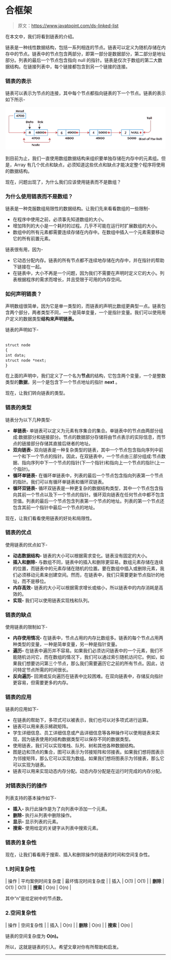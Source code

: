 # 合框架

> 原文：<https://www.javatpoint.com/ds-linked-list>

在本文中，我们将看到链表的介绍。

链表是一种线性数据结构，包括一系列相连的节点。链表可以定义为随机存储在内存中的节点。链表中的节点包含两部分，即第一部分是数据部分，第二部分是地址部分。列表的最后一个节点包含指向 null 的指针。链表是仅次于数组的第二大数据结构。在链接列表中，每个链接都包含到另一个链接的连接。

### 链表的表示

链表可以表示为节点的连接，其中每个节点都指向链表的下一个节点。链表的表示如下所示-

![Linked list](img/66468d25ddfce627cf0f6ca9321fccb8.png)

到目前为止，我们一直使用数组数据结构来组织要单独存储在内存中的元素组。但是，Array 有几个优点和缺点，必须知道这些优点和缺点才能决定整个程序将使用的数据结构。

现在，问题出现了，为什么我们应该使用链表而不是数组？

### 为什么使用链表而不是数组？

链表是一种克服数组局限性的数据结构。让我们先来看看数组的一些限制-

*   在程序中使用之前，必须事先知道数组的大小。
*   增加阵列的大小是一个耗时的过程。几乎不可能在运行时扩展数组的大小。
*   数组中的所有元素都需要连续存储在内存中。在数组中插入一个元素需要移动它的所有前置元素。

链表很有用，因为-

*   它动态分配内存。链表的所有节点都不连续地存储在内存中，并在指针的帮助下链接在一起。
*   在链表中，大小不再是一个问题，因为我们不需要在声明时定义它的大小。列表根据程序的需求而增长，并且受限于可用的内存空间。

### 如何声明链表？

声明数组很简单，因为它是单一类型的，而链表的声明比数组更典型一点。链表包含两个部分，两者类型不同，一个是简单变量，一个是指针变量。我们可以使用用户定义的数据类型**结构来声明链表。**

链表的声明如下-

```

struct node
{
int data;
struct node *next;
}

```

在上面的声明中，我们定义了一个名为**节点**的结构，它包含两个变量，一个是整数类型的**数据**，另一个是包含下一个节点地址的指针 **next** 。

现在，让我们转向链表的类型。

### 链表的类型

链表分为以下几种类型-

*   **单链表-** 单链表可以定义为元素有序集合的集合。单链表中的节点由两部分组成:数据部分和链接部分。节点的数据部分存储将由节点表示的实际信息，而节点的链接部分存储其直接后继者的地址。
*   **双向链表-** 双向链表是一种复杂类型的链表，其中一个节点包含指向序列中前一个和下一个节点的指针。因此，在双链表中，一个节点由三部分组成:节点数据、指向序列中下一个节点的指针(下一个指针)和指向上一个节点的指针(上一个指针)。
*   **循环单链表-** 在循环单链表中，列表的最后一个节点包含指向列表第一个节点的指针。我们可以有循环单链表和循环双链表。
*   **循环双链表-** 循环双链表是一种更复杂的数据结构类型，其中一个节点包含指向其前一个节点以及下一个节点的指针。循环双向链表在任何节点中都不包含空值。列表的最后一个节点包含列表第一个节点的地址。列表的第一个节点还包含其前一个指针中最后一个节点的地址。

现在，让我们看看使用链表的好处和局限性。

### 链表的优点

使用链表的优点如下-

*   **动态数据结构-** 链表的大小可以根据需求变化。链表没有固定的大小。
*   **插入和删除-** 与数组不同，链表中的插入和删除更容易。数组元素存储在连续的位置，而链表中的元素存储在随机的位置。要在数组中插入或删除元素，我们必须移动元素来创建空间。然而，在链表中，我们只需要更新节点指针的地址，而不是移位。
*   **内存高效-** 链表的大小可以根据需求增长或缩小，所以链表中的内存消耗是高效的。
*   **实现-** 我们可以使用链表实现栈和队列。

### 链表的缺点

使用链表的限制如下-

*   **内存使用情况-** 在链表中，节点占用的内存比数组多。链表的每个节点占用两种类型的变量，一种是简单变量，另一种是指针变量。
*   **遍历-** 在链表中遍历并不容易。如果我们必须访问链表中的一个元素，我们不能随机访问它，而在数组的情况下，我们可以通过索引随机访问它。例如，如果我们想要访问第三个节点，那么我们需要遍历它之前的所有节点。因此，访问特定节点所需的时间很长。
*   **反向遍历-** 回溯或反向遍历在链表中比较困难。在双向链表中，存储反向指针更容易，但需要更多的内存。

### 链表的应用

链表的应用如下-

*   在链表的帮助下，多项式可以被表示，我们也可以对多项式进行运算。
*   链表可以用来表示稀疏矩阵。
*   学生详细信息、员工详细信息或产品详细信息等各种操作可以使用链表来实现，因为链表使用的结构数据类型可以保存不同的数据类型。
*   使用链表，我们可以实现堆栈、队列、树和其他各种数据结构。
*   图是边和顶点的集合，图可以表示为邻接矩阵和邻接表。如果我们想将图表示为邻接矩阵，那么它可以实现为数组。如果我们想将图表示为邻接表，那么它可以实现为链表。
*   链表可以用来实现动态内存分配。动态内存分配是在运行时完成的内存分配。

### 对链表执行的操作

列表支持的基本操作如下-

*   **插入-** 执行此操作是为了向列表中添加一个元素。
*   **删除-** 执行从列表中删除操作。
*   **显示-** 显示列表的元素。
*   **搜索-** 使用给定的关键字从列表中搜索元素。

### 链表的复杂性

现在，让我们看看用于搜索、插入和删除操作的链表的时间和空间复杂性。

### 1.时间复杂性

| 操作 | 平均案例时间复杂度 | 最坏情况时间复杂度 |
| 插入 | O(1) | O(1) |
| **删除** | O(1) | O(1) |
| **搜索** | O(n) | O(n) |

其中“n”是给定树中的节点数。

### 2.空间复杂性

| 操作 | 空间复杂性 |
| 插入 | O(n) |
| **删除** | O(n) |
| **搜索** | O(n) |

链表的空间复杂度为 **O(n)。**

所以，这就是链表的引入。希望文章对你有所帮助和启发。

* * *